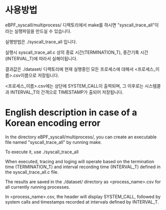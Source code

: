 # 사용방법

eBPF_syscall/multiprocess/ 디렉토리에서 make를 하시면 "syscall_trace_all"이라는 실행파일을 만드실 수 있습니다.

실행방법은 ./syscall_trace_all 입니다.

실행시 syscall_trace_all.c 상의 종료 시간(TERMINATION_T), 중간기록 시간(INTERVAL_T)에 따라서 실해이됩니다.

결과값은 ./dataset/ 디렉토리에 현재 실행중인 모든 프로세스에 대해서 <프로세스_이름>.csv이름으로 저장됩니다.

<프로세스_이름>.csv에는 상단에 SYSTEM_CALL이 출력되며, 그 이후로는 시스템콜과 INTERVAL_T의 간격으로 TIMESTAMP가 출되어 저장됩니다.

# English description in case of a Korean encoding error

In the directory eBPF_syscall/multiprocess/, you can create an executable file named "syscall_trace_all" by running make.

To execute it, use ./syscall_trace_all

When executed, tracing and loging will operate based on the termination time (TERMINATION_T) and interval recording time (INTERVAL_T) defined in the syscall_trace_all.c file.

The results are saved in the ./dataset/ directory as <process_name>.csv for all currently running processes.

In <process_name>.csv, the header will display SYSTEM_CALL, followed by system calls and timestamps recorded at intervals defined by INTERVAL_T.